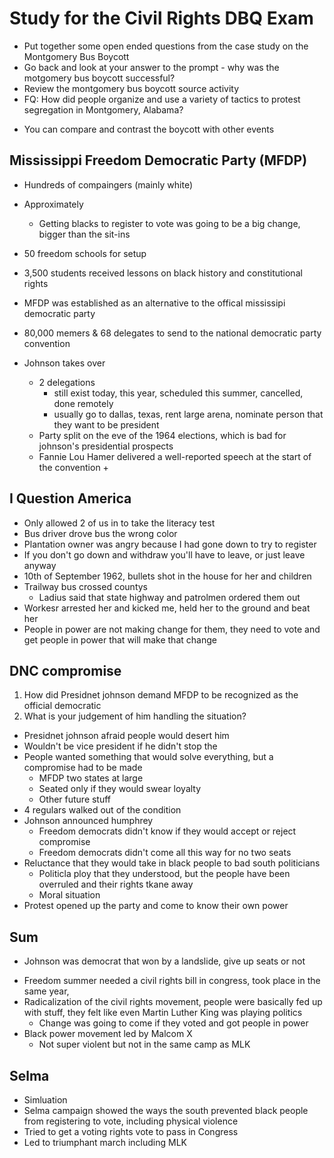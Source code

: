 # Study for the Civil Rights DBQ Exam
- Put together some open ended questions from the case study on the Montgomery Bus Boycott
- Go back and look at your answer to the prompt - why was the motgomery bus boycott successful?
- Review the montgomery bus boycott source activity
- FQ: How did people organize and use a variety of tactics to protest segregation in Montgomery, Alabama?
+ You can compare and contrast the boycott with other events

## Mississippi Freedom Democratic Party (MFDP)
- Hundreds of compaingers (mainly white) 
- Approximately 
  + Getting blacks to register to vote was going to be a big change, bigger than the sit-ins
- 50 freedom schools for setup
- 3,500 students received lessons on black history and constitutional rights

- MFDP was established as an alternative to the offical mississipi democratic party
- 80,000 memers & 68 delegates to send to the national democratic party convention
- Johnson takes over
  - 2 delegations 
    - still exist today, this year, scheduled this summer, cancelled, done remotely
    - usually go to dallas, texas, rent large arena, nominate person that they want to be president
  - Party split on the eve of the 1964 elections, which is bad for johnson's presidential prospects
  - Fannie Lou Hamer delivered a well-reported speech at the start of the convention
    + 

## I Question America
- Only allowed 2 of us in to take the literacy test
- Bus driver drove bus the wrong color
- Plantation owner was angry because I had gone down to try to register
- If you don't go down and withdraw you'll have to leave, or just leave anyway
- 10th of September 1962, bullets shot in the house for her and children
- Trailway bus crossed countys
  - Ladius said that state highway and patrolmen ordered them out
- Workesr arrested her and kicked me, held her to the ground and beat her
- People in power are not making change for them, they need to vote and get people in power that will make that change

## DNC compromise
1. How did Presidnet johnson demand MFDP to be recognized as the official democratic
2. What is your judgement of him handling the situation?
- Presidnet johnson afraid people would desert him
- Wouldn't be vice president if he didn't stop the 
- People wanted something that would solve everything, but a compromise had to be made
  - MFDP two states at large
  - Seated only if they would swear loyalty
  - Other future stuff
- 4 regulars walked out of the condition
- Johnson announced humphrey
  - Freedom democrats didn't know if they would accept or reject compromise
  - Freedom democrats didn't come all this way for no two seats
- Reluctance that they would take in black people to bad south politicians
  - Politicla ploy that they understood, but the people have been overruled and their rights tkane away
  - Moral situation
- Protest opened up the party and come to know their own power

## Sum
+ Johnson was democrat that won by a landslide, give up seats or not
- Freedom summer needed a civil rights bill in congress, took place in the same year, 
- Radicalization of the civil rights movement, people were basically fed up with stuff, they felt like even Martin Luther King was playing politics
  - Change was going to come if they voted and got people in power 
- Black power movement led by Malcom X
  + Not super violent but not in the same camp as MLK

## Selma
- Simluation
- Selma campaign showed the ways the south prevented black people from registering to vote, including physical violence
- Tried to get a voting rights vote to pass in Congress
- Led to triumphant march including MLK
